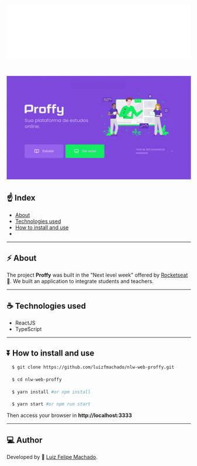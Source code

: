 <h1 align='center'>
  <img src='src/assets/images/logo.svg'>
</h1>

<h1>
  <img src='src/assets/images/preview.gif'>
</h1>

## ☝ Index

- [About](#-about)
- [Technologies used](#-Technologies-used)
- [How to install and use](#-How-to-install-and-use)
- []()

---

## ⚡ About

The project **Proffy** was built in the "Next level week" offered by [Rocketseat](https://rocketseat.com.br) 💜. We built an application to integrate students and teachers.

---

## ☕ Technologies used

- ReactJS
- TypeScript

---

## ⏬ How to install and use

```bash
  $ git clone https://github.com/luizfmachado/nlw-web-proffy.git

  $ cd nlw-web-proffy

  $ yarn install #or npm install

  $ yarn start #or npm run start

```
Then access your browser in **http://localhost:3333**

---

## 💻 Author

Developed by 💓 [Luiz Felipe Machado](https://instagram.com/luizfelipeemachado).
